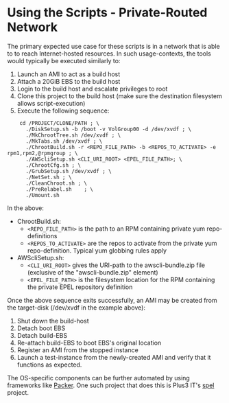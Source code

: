 # Using the Scripts - Private-Routed Network

The primary expected use case for these scripts is in a network that is able to to reach Internet-hosted resources. In such usage-contexts, the tools would typically be executed similarly to:

1. Launch an AMI to act as a build host
2. Attach a 20GiB EBS to the build host
3. Login to the build host and escalate privileges to root
4. Clone this project to the build host (make sure the destination filesystem allows script-execution)
5. Execute the following sequence:

~~~
    cd /PROJECT/CLONE/PATH ; \
      ./DiskSetup.sh -b /boot -v VolGroup00 -d /dev/xvdf ; \
      ./MkChrootTree.sh	/dev/xvdf ; \
      ./MkTabs.sh /dev/xvdf ; \
      ./ChrootBuild.sh -r <REPO_FILE_PATH> -b <REPOS_TO_ACTIVATE> -e rpm1,rpm2,@rpmgroup ; \
      ./AWScliSetup.sh <CLI_URI_ROOT> <EPEL_FILE_PATH>; \
      ./ChrootCfg.sh ; \
      ./GrubSetup.sh /dev/xvdf ; \
      ./NetSet.sh ; \
      ./CleanChroot.sh ; \
      ./PreRelabel.sh	 ; \
      ./Umount.sh
~~~

In the above:
- ChrootBuild.sh:
    - `<REPO_FILE_PATH>` is the path to an RPM containing private yum repo-definitions
    - `<REPOS_TO_ACTIVATE>` are the repos to activate from the private yum repo-definition. Typical yum globbing rules apply
- AWScliSetup.sh:
  - `<CLI_URI_ROOT>` gives the URI-path to the awscli-bundle.zip file (exclusive of the "awscli-bundle.zip" element) 
  - `<EPEL_FILE_PATH>` is the filesystem location for the RPM containing the private EPEL repository definition

Once the above sequence exits successfully, an AMI may be created from the target-disk (/dev/xvdf in the example above):

1. Shut down the build-host
1. Detach boot EBS
1. Detach build-EBS
1. Re-attach build-EBS to boot EBS's original location
1. Register an AMI from the stopped instance
1. Launch a test-instance from the newly-created AMI and verify that it functions as expected.

The OS-specific components can be further automated by using frameworks like [Packer](https://www.packer.io/). One such project that does this is Plus3 IT's [spel](https://github.com/rbdunne/spel) project.
